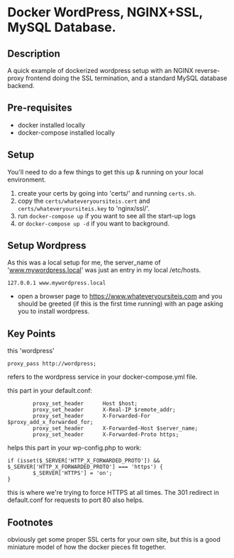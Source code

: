 # Docker WordPress, NGINX+SSL, MySQL Database.

## Description
A quick example of dockerized wordpress setup with an NGINX reverse-proxy frontend doing the SSL termination, and a standard MySQL database backend.

## Pre-requisites
* docker installed locally
* docker-compose installed locally

## Setup
You'll need to do a few things to get this up & running on your local environment.

1. create your certs by going into 'certs/' and running `certs.sh`.
2. copy the `certs/whateveryoursiteis.cert` and `certs/whateveryoursiteis.key` to 'nginx/ssl/'.
3. run `docker-compose up` if you want to see all the start-up logs
4. or `docker-compose up -d` if you want to background.

## Setup Wordpress
As this was a local setup for me, the server_name of 'www.mywordpress.local' was just an entry in my local /etc/hosts.
```
127.0.0.1 www.mywordpress.local
```

* open a browser page to https://www.whateveryoursiteis.com and you should be greeted (if this is the first time running) with an page asking you to install wordpress.

## Key Points

this 'wordpress'
```
proxy_pass http://wordpress;
```
refers to the wordpress service in your docker-compose.yml file.

this part in your default.conf:
```
        proxy_set_header      Host $host;
        proxy_set_header      X-Real-IP $remote_addr;
        proxy_set_header      X-Forwarded-For $proxy_add_x_forwarded_for;
        proxy_set_header      X-Forwarded-Host $server_name;
        proxy_set_header      X-Forwarded-Proto https;

```
helps this part in your wp-config.php to work:
```
if (isset($_SERVER['HTTP_X_FORWARDED_PROTO']) && $_SERVER['HTTP_X_FORWARDED_PROTO'] === 'https') {
        $_SERVER['HTTPS'] = 'on';
}
```
this is where we're trying to force HTTPS at all times. The 301 redirect in default.conf for requests to port 80 also helps.

## Footnotes
obviously get some proper SSL certs for your own site, but this is a good miniature model of how the docker pieces fit together.
